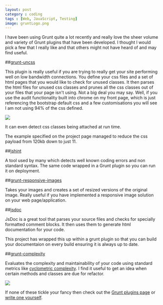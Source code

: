 ```yaml
---
layout: post
category : coding
tags : [Web, JavaScript, Testing]
image: gruntLogo.png
---
```


I have been using Grunt quite a lot recently and really love the sheer volume and variety of Grunt plugins that have been developed. I thought I would pick a few that I really like and that others might not have heard of and may find useful. 

##[grunt-uncss](https://github.com/addyosmani/grunt-uncss)

This plugin is really useful if you are trying to really get your site performing well on low bandwidth connections. You define your css files and a set of html pages that you would like to check for unused classes. It then parses the html files for unused css classes and prunes all the css classes out of your files that your page isn't using. Not a big deal you may say. Well, if you use the audit functionality built into chrome on my front page, which is just referencing the bootstrap default css and a few customisations you will see I am not using 94% of the css defined.

<img src="{{ site.url }}/assets/images/cssAudit.png" class="img-responsive"/>

It can even detect css classes being attached at run time.

The example specified on the project page managed to reduce the css payload from 120kb down to just 11.

##[jshint](https://github.com/gruntjs/grunt-contrib-jshint)

A tool used by many which detects well known coding errors and non standard syntax. The same code wrapped in a Grunt plugin so you can run it on deployment.


##[grunt-responsive-images](https://github.com/andismith/grunt-responsive-images)

Takes your images and creates a set of resized versions of the original image. Really useful if you have implemented a responsive image solution on your web page/application.

##[jsdoc](https://github.com/krampstudio/grunt-jsdoc)

JsDoc is a great tool that parses your source files and checks for specially formatted comment blocks. It then uses them to generate html documentation for your code.

This project has wrapped this up within a grunt plugin so that you can build your documentaion on every build ensuring it is always up to date.

##[grunt-complexity](https://github.com/vigetlabs/grunt-complexity)

Evaluates the complexity and maintainability of your code using standard metrics like [cyclometric complexity](http://en.wikipedia.org/wiki/Cyclomatic_complexity). I find it useful to get an idea when certain methods and classes are due for refactor.

<img src="{{ site.url }}/assets/images/complexExample.png" class="img-responsive"/>

If none of these tickle your fancy then check out the [Grunt plugins page](http://gruntjs.com/plugins) or [write one yourself](http://gruntjs.com/creating-tasks).